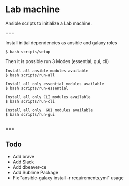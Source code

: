 # Lab machine

Ansible scripts to initialize a Lab machine.

===

Install initial dependencies as ansible and galaxy roles
```
$ bash scripts/setup
```

Then it is possible run 3 Modes (essential, gui, cli)
```
Install all ansible modules available
$ bash scripts/run-all

Install all only essential modules available
$ bash scripts/run-essential

Install all only CLI modules available
$ bash scripts/run-cli

Install all only  GUI modules available
$ bash scripts/run-gui


```

===

## Todo

- Add brave
- Add Slack
- Add dbeaver-ce
- Add Sublime Package
- Fix "ansible-galaxy install -r requirements.yml" usage
